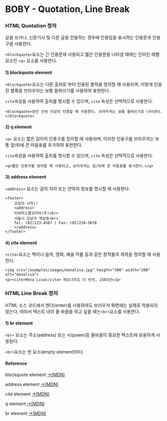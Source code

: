 # BOBY - Quotation, Line Break

### HTML Quotation 정의

글을 쓰거나, 신문기사 및 다른 글을 인용하는 경우에 인용임을 표시하는 인용문과 인용구을 사용한다. 

`<blockquote>`요소는 긴 인용문에 사용되고 짧은 인용문을 나타낼 때에는 인라인 레벨 요소인 `<q>` 요소를 사용한다.

#### 1\) blockquote element

`<blockquote>`요소는 다른 출처로 부터 인용된 블럭을 정의할 때 사용되며, 이렇게 인용된 블록을 브라우저는 보통 들여쓰기를 사용하여 표현한다.

`cite`속성을 사용하여 출처를 명시할 수 있으며, `cite` 속성은 선택적으로 사용한다.

```markup
<blockquote>문단 단위 이상의 인용할 때 사용한다. 브라우저는 보통 들여쓰기로 나타낸다.</blockquote>
```

#### 2\) q element

`<q>` 요소는 짧은 길이의 인용구를 정의할 때 사용되며,  이러한 인용구를 브라우저는 보통 앞/뒤에 큰 따옴표를 추가하여 표현한다. 

`cite`속성을 사용하여 출처를 명시할 수 있으며, `cite` 속성은 선택적으로 사용한다.

```markup
<q>짧은 인용구를 정의할 때 사용되고, 브라우저는 앞/뒤에 큰 따옴표를 표시한다.</q>
```

#### 3\) address element

`<address>` 요소는 글의 저자 또는 연락처 정보를 명시할 때 사용한다.

```markup
<footer>
    코딩의 시작!!
    <address>      
    티씨피스쿨코리아(주)<br>
    서울시 강남구 역삼동<br>
    Tel: (02)123-4567 | Fax: (02)234-5678
    </address>
</footer>
```

#### 4\) cite element

`<cite>`요소는 책이나 음악, 영화, 예술 작품 등과 같은 창작물의 제목을 정의할 때 사용한다.

```markup
<img src="/examples/images/monalisa.jpg" height="300" width="200" alt="monalisa">
<p><cite>Mona Lisa</cite> 레오나르도 다 빈치, 1503년</p>
```

### HTML Line Break 정의

HTML 소스 코드에서 엔더\(enter\)를 사용하여도 브라우저 화면에는 실제로 적용되지 않는다. 따라서 텍스트 내의 줄 바꿈을 하고 싶을 때는`<br>`요소를 사용한다.

#### 1\) br element

`<br>` 요소는 주소\(address\) 또는 시\(poem\)등 줄바꿈이 중요한 텍스트에 유용하게 사용된다.

`<br>`요소는 빈 요소\(empty element\)이다.

#### Reference

 blockquote element [→\(MDN\)](https://developer.mozilla.org/ko/docs/Web/HTML/Element/blockquote)

address element [→\(MDN\)](https://developer.mozilla.org/ko/docs/Web/HTML/Element/address)

cite element [→\(MDN\) ](https://developer.mozilla.org/en-US/docs/Web/HTML/Element/cite)

q element [→\(MDN\)](https://developer.mozilla.org/en-US/docs/Web/HTML/Element/q)

br element [→\(MDN\)](https://developer.mozilla.org/en-US/docs/Web/HTML/Element/br)





